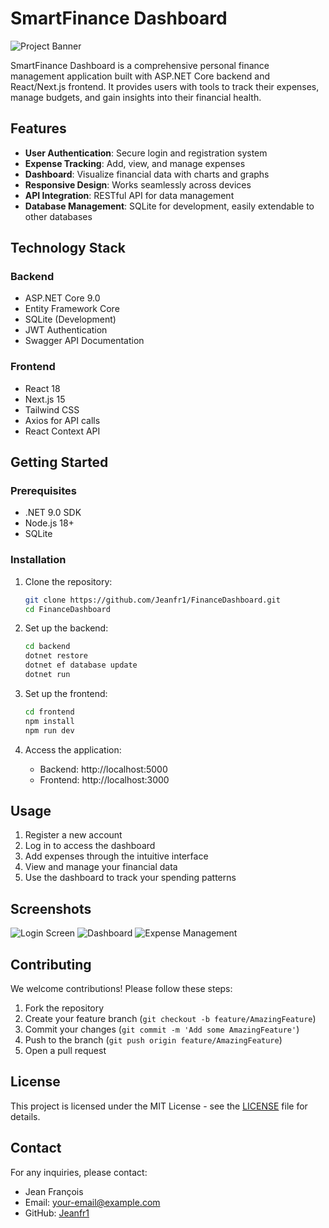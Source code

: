 # SmartFinance Dashboard

![Project Banner](https://via.placeholder.com/1200x400.png?text=SmartFinance+Dashboard+Banner)

SmartFinance Dashboard is a comprehensive personal finance management application built with ASP.NET Core backend and React/Next.js frontend. It provides users with tools to track their expenses, manage budgets, and gain insights into their financial health.

## Features

- **User Authentication**: Secure login and registration system
- **Expense Tracking**: Add, view, and manage expenses
- **Dashboard**: Visualize financial data with charts and graphs
- **Responsive Design**: Works seamlessly across devices
- **API Integration**: RESTful API for data management
- **Database Management**: SQLite for development, easily extendable to other databases

## Technology Stack

### Backend
- ASP.NET Core 9.0
- Entity Framework Core
- SQLite (Development)
- JWT Authentication
- Swagger API Documentation

### Frontend
- React 18
- Next.js 15
- Tailwind CSS
- Axios for API calls
- React Context API

## Getting Started

### Prerequisites
- .NET 9.0 SDK
- Node.js 18+
- SQLite

### Installation

1. Clone the repository:
   ```bash
   git clone https://github.com/Jeanfr1/FinanceDashboard.git
   cd FinanceDashboard
   ```

2. Set up the backend:
   ```bash
   cd backend
   dotnet restore
   dotnet ef database update
   dotnet run
   ```

3. Set up the frontend:
   ```bash
   cd frontend
   npm install
   npm run dev
   ```

4. Access the application:
   - Backend: http://localhost:5000
   - Frontend: http://localhost:3000

## Usage

1. Register a new account
2. Log in to access the dashboard
3. Add expenses through the intuitive interface
4. View and manage your financial data
5. Use the dashboard to track your spending patterns

## Screenshots

![Login Screen](https://via.placeholder.com/800x400.png?text=Login+Screen)
![Dashboard](https://via.placeholder.com/800x400.png?text=Dashboard+View)
![Expense Management](https://via.placeholder.com/800x400.png?text=Expense+Management)

## Contributing

We welcome contributions! Please follow these steps:
1. Fork the repository
2. Create your feature branch (`git checkout -b feature/AmazingFeature`)
3. Commit your changes (`git commit -m 'Add some AmazingFeature'`)
4. Push to the branch (`git push origin feature/AmazingFeature`)
5. Open a pull request

## License

This project is licensed under the MIT License - see the [LICENSE](LICENSE) file for details.

## Contact

For any inquiries, please contact:
- Jean François
- Email: [your-email@example.com](mailto:your-email@example.com)
- GitHub: [Jeanfr1](https://github.com/Jeanfr1)
